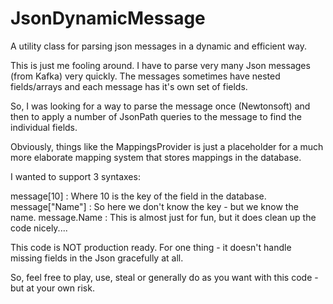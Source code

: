 # JsonDynamicMessage
 A utility class for parsing json messages in a dynamic and efficient way.

 This is just me fooling around. I have to parse very many Json messages (from Kafka)
 very quickly. The messages sometimes have nested fields/arrays and each message has it's own
 set of fields.

 So, I was looking for a way to parse the message once (Newtonsoft) and then to apply 
 a number of JsonPath queries to the message to find the individual fields.

 Obviously, things like the MappingsProvider is just a placeholder for a much more elaborate
 mapping system that stores mappings in the database. 

 I wanted to support 3 syntaxes:

 message[10] : Where 10 is the key of the field in the database.
 message["Name"] : So here we don't know the key - but we know the name.
 message.Name : This is almost just for fun, but it does clean up the code nicely....


 This code is NOT production ready. For one thing - it doesn't handle missing fields in the Json gracefully at all. 

 So, feel free to play, use, steal or generally do as you want with this code - but at your own risk.

 
